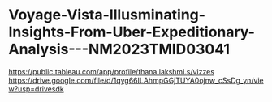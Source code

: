 # Voyage-Vista-Illusminating-Insights-From-Uber-Expeditionary-Analysis---NM2023TMID03041
https://public.tableau.com/app/profile/thana.lakshmi.s/vizzes
https://drive.google.com/file/d/1qyg66ILAhmpGGjTUYA0ojnw_cSsDg_yn/view?usp=drivesdk   
